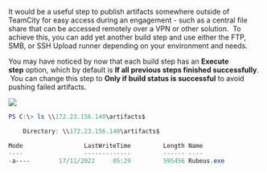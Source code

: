 It would be a useful step to publish artifacts somewhere outside of TeamCity for easy access during an engagement - such as a central file share that can be accessed remotely over a VPN or other solution.  To achieve this, you can add yet another build step and use either the FTP, SMB, or SSH Upload runner depending on your environment and needs.

You may have noticed by now that each build step has an **Execute step** option, which by default is **If all previous steps finished successfully**.  You can change this step to **Only if build status is successful** to avoid pushing failed artifacts.

![](https://files.cdn.thinkific.com/file_uploads/584845/images/4a3/018/111/publish.png)

```powershell
PS C:\> ls \\172.23.156.140\artifacts$

    Directory: \\172.23.156.140\artifacts$

Mode                 LastWriteTime         Length Name
----                 -------------         ------ ----
-a----        17/11/2022     05:29         595456 Rubeus.exe
```